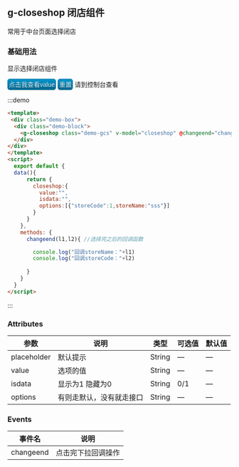 <script>
  module.exports = {
    data(){
      return {
      	closeshop:{
          value:"",
          isdata:"",
          options:[{"storeCode":1,storeName:"sss"}]

        }
      }
    },
    methods: {
      changeend(l1,l2){ //选择完之后的回调函数

        console.log("回调storeName："+l1)
        console.log("回调storeCode："+l2)
       
      },
      test(){
      	console.log(this.closeshop.value);
        console.log(this.closeshop.isdata);
      },
      test1(){
      	this.closeshop.value= "";
      }
    }
  };
</script>

## g-closeshop 闭店组件

常用于中台页面选择闭店

### 基础用法
显示选择闭店组件

<div class="demo-box">
  <div class="demo-block">
    <g-closeshop class="demo-gcs" v-model="closeshop" @changeend="changeend" placeholder="请选择"></g-closeshop>
    <button  @click="test">点击我查看value</button>
    <button  @click="test1">重置</button> 请到控制台查看
  </div>
</div>
<style type="text/css">
	.demo-gcs{
		width: 240px;
	}
	button{
		  display: inline-block;
    outline: none;
    cursor: pointer;
    text-align: center;
    text-decoration: none;
    font: 14px/100% Arial, Helvetica, sans-serif;
    padding: 5px 2px 4px;
    text-shadow: 0 1px 1px rgba(0,0,0,.3);
    -webkit-border-radius: 5px; 
    -moz-border-radius: 5px;
    border-radius: 5px;
    -webkit-box-shadow: 0 1px 2px rgba(0,0,0,.2);
    -moz-box-shadow: 0 1px 2px rgba(0,0,0,.2);
    box-shadow: 0 1px 2px rgba(0,0,0,.2);
    color: #d9eef7;
    border: solid 1px #0076a3;
    background: #0095cd;
    background: -webkit-gradient(linear, left top, left bottom, from(#0095cc), to(#00678e));
    background: -moz-linear-gradient(top, #00adee, #00678e);
    filter: progid:DXImageTransform.Microsoft.gradient(startColorstr='#00adee', endColorstr='#00678e');
	}
	button:hover{
    background: #007ead;
    background: -webkit-gradient(linear, left top, left bottom, from(#00678e), to(#0095cc));
    background: -moz-linear-gradient(top, #00678e, #0095cc);
    filter: progid:DXImageTransform.Microsoft.gradient(startColorstr='#00678e', endColorstr='#0095cc');
}

</style>

:::demo 
```html
<template>
 <div class="demo-box">
  <div class="demo-block">
    <g-closeshop class="demo-gcs" v-model="closeshop" @changeend="changeend" placeholder="请选择"></g-closeshop>
  </div>
</div>
</template>
<script>
  export default {
  data(){
      return {
      	closeshop:{
          value:"",
          isdata:"",
          options:[{"storeCode":1,storeName:"sss"}]
        }
      }
    },
    methods: {
      changeend(l1,l2){ //选择完之后的回调函数

        console.log("回调storeName："+l1)
        console.log("回调storeCode："+l2)
       
      }
    }
  }
</script>
```
:::


### Attributes
| 参数      | 说明          | 类型      | 可选值                           | 默认值  |
|---------- |-------------- |---------- |--------------------------------  |-------- |
| placeholder | 默认提示 | String  | — | — |
| value| 选项的值 | String  | — | — |
| isdata| 显示为1 隐藏为0 | String  | 0/1 | — |
| options| 有则走默认，没有就走接口 | String  | — | — |

### Events
| 事件名 | 说明 |
| ---- | ---- |
| changeend | 点击完下拉回调操作 |